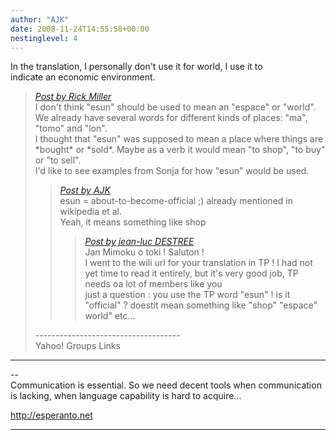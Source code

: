 ```yaml
---
author: "AJK"
date: 2008-11-24T14:55:58+00:00
nestinglevel: 4
---
```

In the translation, I personally don't use it for world, I use it to  
indicate an economic environment.  

> [_Post by Rick Miller_](/MvD9Yi7r/world-of-goo-translation#post4)  
> I don't think "esun" should be used to mean an "espace" or "world".  
> We already have several words for different kinds of places: "ma",  
> "tomo" and "lon".  
> I thought that "esun" was supposed to mean a place where things are  
> \*bought\* or \*sold\*. Maybe as a verb it would mean "to shop", "to buy"  
> or "to sell".  
> I'd like to see examples from Sonja for how "esun" would be used.  
> 
> > [_Post by AJK_](/MvD9Yi7r/world-of-goo-translation#post3)  
> > esun = about-to-become-official ;) already mentioned in wikipedia et al.  
> > Yeah, it means something like shop  
> > 
> > > [_Post by jean-luc DESTREE_](/MvD9Yi7r/world-of-goo-translation#post2)  
> > > Jan Mimoku o toki ! Saluton !  
> > > I went to the wili url for your translation in TP ! I had not yet time to read it entirely, but it's very good job, TP needs oa lot of members like you  
> > > just a question : you use the TP word "esun" ! is it "official" ? doestit mean something like "shop" "espace" world" etc...  
> > > 
> > 
> > 
> 
> \------------------------------------  
> Yahoo! Groups Links  
> 

***

\--  
Communication is essential. So we need decent tools when communication  
is lacking, when language capability is hard to acquire...  
  
http://esperanto.net  


***